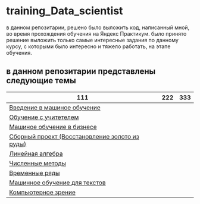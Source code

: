 # training_Data_scientist
в данном репозитарии, решено было выложить код, написанный мной, во время прохождения обучения на Яндекс Практикум. было принято решение выложить только самые интересные задания по данному курсу, с которыми было интересно и тяжело работать, на этапе обучения.
## в данном репозитарии представлены следующие темы


111|222|333
-----------------------------|-----------------------------------------|------------------------
[Введение в машиное обучение](https://github.com/vvtyurin/training_Data_scientist/tree/main/Introduction%20to%20Machine%20Learning)|
[Обучение с учитетелем](https://github.com/vvtyurin/training_Data_scientist/tree/main/Training%20with%20a%20teacher)|
[Машиное обучение в бизнесе](https://github.com/vvtyurin/training_Data_scientist/tree/main/Machine%20learning%20in%20business)|
[Сборный проект (Восстановление золото из руды)](https://github.com/vvtyurin/training_Data_scientist/tree/main/Combined%20project%20-%201)|
[Линейная алгебра](https://github.com/vvtyurin/training_Data_scientist/tree/main/Linear%20Algebra)|
[Численные методы](https://github.com/vvtyurin/training_Data_scientist/tree/main/Numerical%20methods)|
[Временные ряды](https://github.com/vvtyurin/training_Data_scientist/tree/main/Time%20series)|
[Машинное обучение для текстов](https://github.com/vvtyurin/training_Data_scientist/tree/main/Machine%20learning%20for%20texts)|
[Компьютерное зрение](https://github.com/vvtyurin/training_Data_scientist/tree/main/Computer%20vision)|
